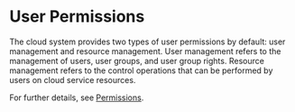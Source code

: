 # User Permissions<a name="vpc_permissions_0001"></a>

The cloud system provides two types of user permissions by default: user management and resource management. User management refers to the management of users, user groups, and user group rights. Resource management refers to the control operations that can be performed by users on cloud service resources.

For further details, see  [Permissions](https://docs.otc.t-systems.com/en-us/permissions/index.html).

